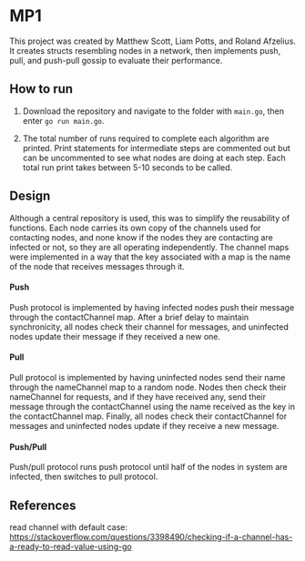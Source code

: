 # MP1
This project was created by Matthew Scott, Liam Potts, and Roland Afzelius. It creates structs resembling nodes in a network, then
implements push, pull, and push-pull gossip to evaluate their performance.

## How to run
1. Download the repository and navigate to the folder with `main.go`, then enter `go run main.go`.

2. The total number of runs required to complete each algorithm are printed. Print statements for intermediate steps are 
commented out but can be uncommented to see what nodes are doing at each step. Each total run print takes between 5-10
seconds to be called.

## Design
Although a central repository is used, this was to simplify the reusability of functions. Each node carries its own copy
of the channels used for contacting nodes, and none know if the nodes they are contacting are infected or not, so they 
are all operating independently. The channel maps were implemented in a way that the key associated with a map is the 
name of the node that receives messages through it.
#### Push
Push protocol is implemented by having infected nodes push their message through the contactChannel map. After a brief 
delay to maintain synchronicity, all nodes check their channel for messages, and uninfected nodes update their message
if they received a new one.
#### Pull
Pull protocol is implemented by having uninfected nodes send their name through the nameChannel map to a random node. 
Nodes then check their nameChannel for requests, and if they have received any, send their message through the 
contactChannel using the name received as the key in the contactChannel map. Finally, all nodes check their contactChannel
for messages and uninfected nodes update if they receive a new message.
#### Push/Pull
Push/pull protocol runs push protocol until half of the nodes in system are infected, then switches to pull protocol.

## References
read channel with default case: https://stackoverflow.com/questions/3398490/checking-if-a-channel-has-a-ready-to-read-value-using-go